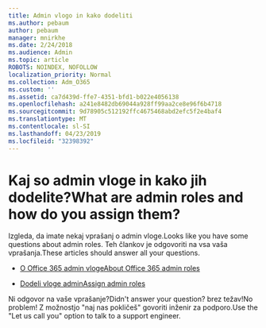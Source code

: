 ```yaml
---
title: Admin vlogo in kako dodeliti
ms.author: pebaum
author: pebaum
manager: mnirkhe
ms.date: 2/24/2018
ms.audience: Admin
ms.topic: article
ROBOTS: NOINDEX, NOFOLLOW
localization_priority: Normal
ms.collection: Adm_O365
ms.custom: ''
ms.assetid: ca7d439d-ffe7-4351-bfd1-b022e4056138
ms.openlocfilehash: a241e8482db69044a928ff99aa2ce8e96f6b4718
ms.sourcegitcommit: 9d78905c512192ffc4675468abd2efc5f2e4baf4
ms.translationtype: MT
ms.contentlocale: sl-SI
ms.lasthandoff: 04/23/2019
ms.locfileid: "32398392"
---
```

# <a name="what-are-admin-roles-and-how-do-you-assign-them"></a><span data-ttu-id="dff60-102">Kaj so admin vloge in kako jih dodelite?</span><span class="sxs-lookup"><span data-stu-id="dff60-102">What are admin roles and how do you assign them?</span></span>

<span data-ttu-id="dff60-103">Izgleda, da imate nekaj vprašanj o admin vloge.</span><span class="sxs-lookup"><span data-stu-id="dff60-103">Looks like you have some questions about admin roles.</span></span> <span data-ttu-id="dff60-104">Teh člankov je odgovoriti na vsa vaša vprašanja.</span><span class="sxs-lookup"><span data-stu-id="dff60-104">These articles should answer all your questions.</span></span>
  
- [<span data-ttu-id="dff60-105">O Office 365 admin vloge</span><span class="sxs-lookup"><span data-stu-id="dff60-105">About Office 365 admin roles</span></span>](https://support.office.com/article/About-Office-365-admin-roles-da585eea-f576-4f55-a1e0-87090b6aaa9d.aspx)
    
- [<span data-ttu-id="dff60-106">Dodeli vloge admin</span><span class="sxs-lookup"><span data-stu-id="dff60-106">Assign admin roles</span></span>](https://support.office.com/article/assign-eac4d046-1afd-4f1a-85fc-8219c79e1504.aspx)
    
<span data-ttu-id="dff60-107">Ni odgovor na vaše vprašanje?</span><span class="sxs-lookup"><span data-stu-id="dff60-107">Didn't answer your question?</span></span> <span data-ttu-id="dff60-108">brez težav!</span><span class="sxs-lookup"><span data-stu-id="dff60-108">No problem!</span></span> <span data-ttu-id="dff60-109">Z možnostjo "naj nas pokličeš" govoriti inženir za podporo.</span><span class="sxs-lookup"><span data-stu-id="dff60-109">Use the "Let us call you" option to talk to a support engineer.</span></span>
  

